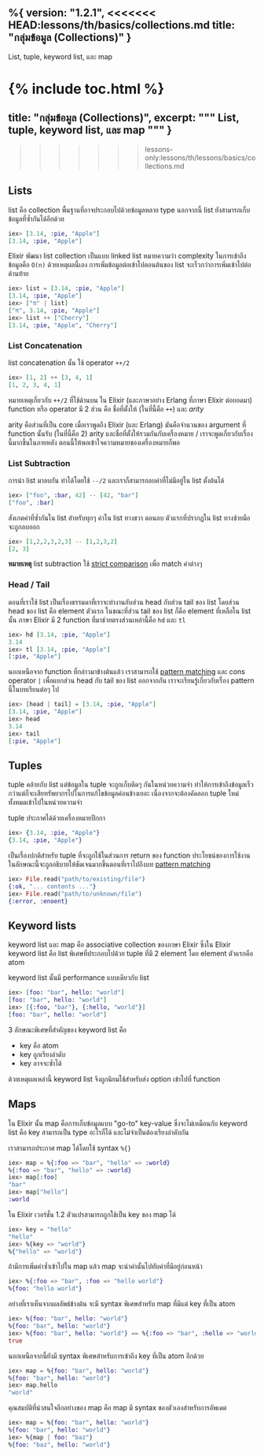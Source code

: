 %{
  version: "1.2.1",
<<<<<<< HEAD:lessons/th/basics/collections.md
  title: "กลุ่มข้อมูล (Collections)"
}
---

List, tuple, keyword list, และ map

{% include toc.html %}
=======
  title: "กลุ่มข้อมูล (Collections)",
  excerpt: """
  List, tuple, keyword list, และ map
  """
}
---
>>>>>>> lessons-only:lessons/th/lessons/basics/collections.md

## Lists

list คือ collection พื้นฐานที่อาจประกอบไปด้วยข้อมูลหลาย type นอกจากนี้ list ยังสามารถเก็บข้อมูลที่ซ้ำกันได้อีกด้วย

```elixir
iex> [3.14, :pie, "Apple"]
[3.14, :pie, "Apple"]
```

Elixir พัฒนา list collection เป็นแบบ linked list หมายความว่า complexity ในการเข้าถึงข้อมูลคือ `O(n)` ด้วยเหตุผลนี้เอง การเพิ่มข้อมูลต่อเข้าไปตอนต้นของ list จะเร็วกว่าการเพิ่มเข้าไปต่อด้านท้าย

```elixir
iex> list = [3.14, :pie, "Apple"]
[3.14, :pie, "Apple"]
iex> ["π" | list]
["π", 3.14, :pie, "Apple"]
iex> list ++ ["Cherry"]
[3.14, :pie, "Apple", "Cherry"]
```

### List Concatenation

list concatenation นั้น ใช้ operator `++/2`

```elixir
iex> [1, 2] ++ [3, 4, 1]
[1, 2, 3, 4, 1]
```

หมายเหตุเกี่ยวกับ `++/2` ที่ใช้ด้านบน ใน Elixir (และภาษาอย่าง Erlang ที่ภาษา Elixir ต่อยอดมา) function หรือ operator มี 2 ส่วน คือ ชื่อที่ตั้งให้ (ในที่นี้คือ `++`) และ _arity_

arity คือส่วนที่เป็น core เมื่อเราพูดถึง Elixir (และ Erlang) มันคือจำนวนของ argument ที่ function นั้นรับ (ในที่นี้คือ 2) arity และชื่อที่ตั้งให้รวมกันกับเครื่องหมาย / เราจะพูดเกี่ยวกับเรื่องนี้มากขึ้นในภายหลัง ตอนนี้ให้พอเข้าใจความหมายของเครื่องหมายก็พอ

### List Subtraction

การนำ list มาลบกัน ทำได้โดยใช้ `--/2` และเราก็สามารถลบค่าที่ไม่มีอยู่ใน list ตั้งต้นได้

```elixir
iex> ["foo", :bar, 42] -- [42, "bar"]
["foo", :bar]
```

สังเกตค่าที่ซ้ำกันใน list สำหรับทุกๆ ค่าใน list ทางขวา ตอนลบ ตัวแรกที่ปรากฏใน list ทางซ้ายมือจะถูกลบออก

```elixir
iex> [1,2,2,3,2,3] -- [1,2,3,2]
[2, 3]
```

**หมายเหตุ** list subtraction ใช้ [strict comparison](../basics/#การเปรียบเทียบ) เพื่อ match ค่าต่างๆ

### Head / Tail

ตอนที่เราใช้ list เป็นเรื่องธรรมดาที่เราจะทำงานกับส่วน head กับส่วน tail ของ list โดยส่วน head ของ list คือ element ตัวแรก ในขณะที่ส่วน tail ของ list ก็คือ element ที่เหลือใน list นั้น ภาษา Elixir มี 2 function ที่มาช่วยตรงส่วนเหล่านี้คือ `hd` และ `tl`

```elixir
iex> hd [3.14, :pie, "Apple"]
3.14
iex> tl [3.14, :pie, "Apple"]
[:pie, "Apple"]
```

นอกเหนือจาก function ที่กล่าวมาข้างต้นแล้ว เราสามารถใช้ [pattern matching](../pattern-matching/) และ cons operator `|` เพื่อแยกส่วน head กับ tail ของ list ออกจากกัน เราจะเรียนรู้เกี่ยวกับเรื่อง pattern นี้ในบทเรียนต่อๆ ไป

```elixir
iex> [head | tail] = [3.14, :pie, "Apple"]
[3.14, :pie, "Apple"]
iex> head
3.14
iex> tail
[:pie, "Apple"]
```

## Tuples

tuple คล้ายกับ list แต่ข้อมูลใน tuple จะถูกเก็บติดๆ กันในหน่วยความจำ ทำให้การเข้าถึงข้อมูลเร็วกว่าแต่ก็จะเสียทรัพยากรไปในการแก้ไขข้อมูลค่อนข้างเยอะ เนื่องจากจะต้องคัดลอก tuple ใหม่ทั้งหมดเข้าไปในหน่วยความจำ

tuple ประกาศได้ด้วยเครื่องหมายปีกกา

```elixir
iex> {3.14, :pie, "Apple"}
{3.14, :pie, "Apple"}
```

เป็นเรื่องปกติสำหรับ tuple ที่จะถูกใช้ในส่วนการ return ของ function ประโยชน์ของการใช้งานในลักษณะนี้จะถูกอธิบายให้ชัดเจนมากขึ้นตอนที่เราไปถึงบท [pattern matching](../pattern-matching/)

```elixir
iex> File.read("path/to/existing/file")
{:ok, "... contents ..."}
iex> File.read("path/to/unknown/file")
{:error, :enoent}
```

## Keyword lists

keyword list และ map คือ associative collection ของภาษา Elixir ซึ่งใน Elixir keyword list คือ list พิเศษที่ประกอบไปด้วย tuple ที่มี 2 element โดย element ตัวแรกคือ atom

keyword list นั้นมี performance แบบเดียวกับ list

```elixir
iex> [foo: "bar", hello: "world"]
[foo: "bar", hello: "world"]
iex> [{:foo, "bar"}, {:hello, "world"}]
[foo: "bar", hello: "world"]
```

3 ลักษณะพิเศษที่สำคัญของ keyword list คือ

+ key คือ atom
+ key ถูกเรียงลำดับ
+ key อาจจะซ้ำได้

ด้วยเหตุผลเหล่านี้ keyword list จึงถูกนิยมใช้สำหรับส่ง option เข้าไปที่ function

## Maps

ใน Elixir นั้น map คือการเก็บข้อมูลแบบ "go-to" key-value ซึ่งจะไม่เหมือนกับ keyword list คือ key สามารถเป็น type อะไรก็ได้ และไม่จำเป็นต้องเรียงลำดับกัน

เราสามารถประกาศ map ได้โดยใช้ syntax `%{}`

```elixir
iex> map = %{:foo => "bar", "hello" => :world}
%{:foo => "bar", "hello" => :world}
iex> map[:foo]
"bar"
iex> map["hello"]
:world
```

ใน ​Elixir เวอร์ชั่น 1.2 ตัวแปรสามารถถูกใช้เป็น key ของ map ได้

```elixir
iex> key = "hello"
"hello"
iex> %{key => "world"}
%{"hello" => "world"}
```

ถ้ามีการเพิ่มค่าซ้ำเข้าไปใน map แล้ว map จะนำค่านั้นไปทับค่าที่มีอยู่ก่อนหน้า

```elixir
iex> %{:foo => "bar", :foo => "hello world"}
%{foo: "hello world"}
```

อย่างที่เราเห็นจากผลลัพธ์ข้างต้น จะมี syntax พิเศษสำหรับ map ที่มีแต่ key ที่เป็น atom

```elixir
iex> %{foo: "bar", hello: "world"}
%{foo: "bar", hello: "world"}
iex> %{foo: "bar", hello: "world"} == %{:foo => "bar", :hello => "world"}
true
```

นอกเหนือจากนี้ยังมี syntax พิเศษสำหรับการเข้าถึง key ที่เป็น atom อีกด้วย

```elixir
iex> map = %{foo: "bar", hello: "world"}
%{foo: "bar", hello: "world"}
iex> map.hello
"world"
```

คุณสมบัติที่น่าสนใจอีกอย่างของ map คือ map มี syntax ของตัวเองสำหรับการอัพเดต

```elixir
iex> map = %{foo: "bar", hello: "world"}
%{foo: "bar", hello: "world"}
iex> %{map | foo: "baz"}
%{foo: "baz", hello: "world"}
```
